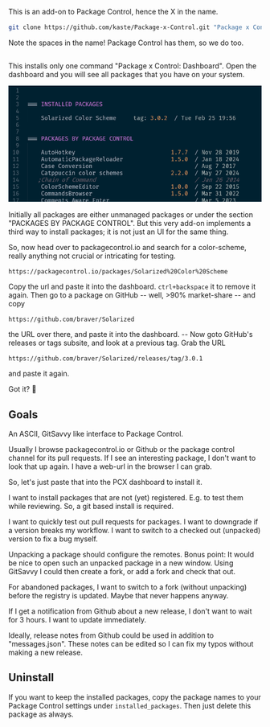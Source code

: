 This is an add-on to Package Control, hence the X in the name.

```bash
git clone https://github.com/kaste/Package-x-Control.git "Package x Control"
```

Note the spaces in the name!  Package Control has them, so we do too.

##

This installs only one command "Package x Control: Dashboard".  Open the
dashboard and you will see all packages that you have on your system.

![](shot-of-the-board.png)

Initially all packages are either unmanaged packages or under the section
"PACKAGES BY PACKAGE CONTROL".  But this very add-on implements a third
way to install packages; it is not just an UI for the same thing.

So, now head over to packagecontrol.io and search for a color-scheme, really
anything not crucial or intricating for testing.

```
https://packagecontrol.io/packages/Solarized%20Color%20Scheme
```

Copy the url and paste it into the dashboard.  `ctrl+backspace` it to remove it
again.  Then go to a package on GitHub -- well, >90% market-share -- and copy

```
https://github.com/braver/Solarized
```

the URL over there, and paste it into the dashboard.  -- Now goto GitHub's
releases or tags subsite, and look at a previous tag.  Grab the URL

```
https://github.com/braver/Solarized/releases/tag/3.0.1
```

and paste it again.

Got it?  🤞


## Goals

An ASCII, GitSavvy like interface to Package Control.

Usually I browse packagecontrol.io or Github or the package control channel
for its pull requests.  If I see an interesting package, I don't want to
look that up again.  I have a web-url in the browser I can grab.

So, let's just paste that into the PCX dashboard to install it.

I want to install packages that are not (yet) registered.  E.g. to test them
while reviewing.  So, a git based install is required.

I want to quickly test out pull requests for packages.  I want to downgrade
if a version breaks my workflow.  I want to switch to a checked out (unpacked)
version to fix a bug myself.

Unpacking a package should configure the remotes.
Bonus point:  It would be nice to open such an unpacked package in a new
window. Using GitSavvy I could then create a fork, or add a fork and check
that out.

For abandoned packages, I want to switch to a fork (without unpacking) before
the registry is updated.  Maybe that never happens anyway.

If I get a notification from Github about a new release, I don't want to wait
for 3 hours.  I want to update immediately.

Ideally, release notes from Github could be used in addition to "messages.json".
These notes can be edited so I can fix my typos without making a new release.


## Uninstall

If you want to keep the installed packages, copy the package names to your
Package Control settings under `installed_packages`.  Then just delete this
package as always.
